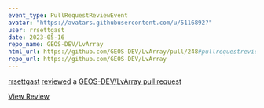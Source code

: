 ```yaml
---
event_type: PullRequestReviewEvent
avatar: "https://avatars.githubusercontent.com/u/5116892?"
user: rrsettgast
date: 2023-05-16
repo_name: GEOS-DEV/LvArray
html_url: https://github.com/GEOS-DEV/LvArray/pull/248#pullrequestreview-1429171625
repo_url: https://github.com/GEOS-DEV/LvArray
---
```


<a href='https://github.com/rrsettgast' target='_blank'>rrsettgast</a> <a href='https://github.com/GEOS-DEV/LvArray/pull/248#pullrequestreview-1429171625' target='_blank'>reviewed</a> a <a href='https://github.com/GEOS-DEV/LvArray/pull/248' target='_blank'>GEOS-DEV/LvArray pull request</a>

<small></small>

<a href='https://github.com/GEOS-DEV/LvArray/pull/248#pullrequestreview-1429171625' target='_blank'>View Review</a>